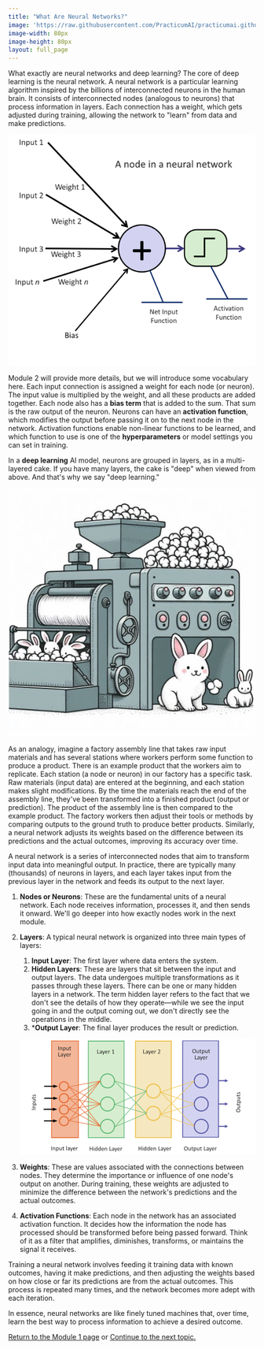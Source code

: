 ```yaml
---
title: "What Are Neural Networks?"
image: 'https://raw.githubusercontent.com/PracticumAI/practicumai.github.io/main/images/icons/practicumai_deep_learning.png'
image-width: 80px
image-height: 80px
layout: full_page
---
```


What exactly are neural networks and deep learning? The core of deep learning is the neural network. A neural network is a particular learning algorithm inspired by the billions of interconnected neurons in the human brain. It consists of interconnected nodes (analogous to neurons) that process information in layers. Each connection has a weight, which gets adjusted during training, allowing the network to "learn" from data and make predictions.

![A node in a neural network](/images/neuron.png)

Module 2 will provide more details, but we will introduce some vocabulary here. Each input connection is assigned a weight for each node (or neuron). The input value is multiplied by the weight, and all these products are added together. Each node also has a **bias term** that is added to the sum. That sum is the raw output of the neuron. Neurons can have an **activation function**, which modifies the output before passing it on to the next node in the network. Activation functions enable non-linear functions to be learned, and which function to use is one of the **hyperparameters** or model settings you can set in training.

In a **deep learning** AI model, neurons are grouped in layers, as in a multi-layered cake. If you have many layers, the cake is "deep" when viewed from above. And that's why we say "deep learning."

![A machine with rabbits and cotton balls](/images/bunny_machine.jpg)

As an analogy, imagine a factory assembly line that takes raw input materials and has several stations where workers perform some function to produce a product. There is an example product that the workers aim to replicate. Each station (a node or neuron) in our factory has a specific task. Raw materials (input data) are entered at the beginning, and each station makes slight modifications. By the time the materials reach the end of the assembly line, they've been transformed into a finished product (output or prediction). The product of the assembly line is then compared to the example product. The factory workers then adjust their tools or methods by comparing outputs to the ground truth to produce better products. Similarly, a neural network adjusts its weights based on the difference between its predictions and the actual outcomes, improving its accuracy over time.

A neural network is a series of interconnected nodes that aim to transform input data into meaningful output. In practice, there are typically many (thousands) of neurons in layers, and each layer takes input from the previous layer in the network and feeds its output to the next layer.

1. **Nodes or Neurons**: These are the fundamental units of a neural network. Each node receives information, processes it, and then sends it onward. We'll go deeper into how exactly nodes work in the next module.
1. **Layers**: A typical neural network is organized into three main types of layers:
   1. **Input Layer**: The first layer where data enters the system.
   1. **Hidden Layers**: These are layers that sit between the input and output layers. The data undergoes multiple transformations as it passes through these layers. There can be one or many hidden layers in a network. The term hidden layer refers to the fact that we don't see the details of how they operate—while we see the input going in and the output coming out, we don't directly see the operations in the middle.
   1. ***Output Layer**: The final layer produces the result or prediction.

   ![A diagram of a neural network with input and output layers and two hidden layers](/images/neural_network.png)

1. **Weights**: These are values associated with the connections between nodes. They determine the importance or influence of one node's output on another. During training, these weights are adjusted to minimize the difference between the network's predictions and the actual outcomes.
1. **Activation Functions**: Each node in the network has an associated activation function. It decides how the information the node has processed should be transformed before being passed forward. Think of it as a filter that amplifies, diminishes, transforms, or maintains the signal it receives.

Training a neural network involves feeding it training data with known outcomes, having it make predictions, and then adjusting the weights based on how close or far its predictions are from the actual outcomes. This process is repeated many times, and the network becomes more adept with each iteration.

In essence, neural networks are like finely tuned machines that, over time, learn the best way to process information to achieve a desired outcome.

[Return to the Module 1 page](/deep_learning/README/) or [Continue to the next topic.](/deep_learning/01.2_what_is_deep_learning/)

